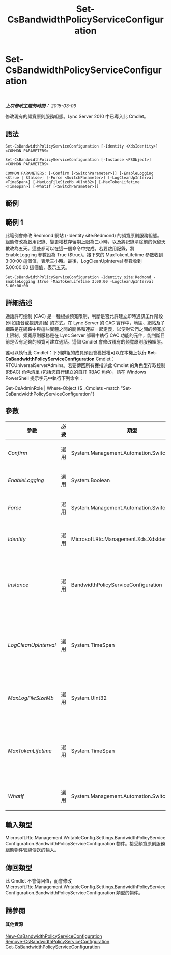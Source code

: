 ﻿---
title: Set-CsBandwidthPolicyServiceConfiguration
TOCTitle: Set-CsBandwidthPolicyServiceConfiguration
ms:assetid: b39af1ca-465d-4598-96a3-e19283ddf731
ms:mtpsurl: https://technet.microsoft.com/zh-tw/library/Gg412863(v=OCS.15)
ms:contentKeyID: 49292056
ms.date: 08/24/2015
mtps_version: v=OCS.15
ms.translationtype: HT
---

# Set-CsBandwidthPolicyServiceConfiguration

 

_**上次修改主題的時間：** 2015-03-09_

修改現有的頻寬原則服務組態。Lync Server 2010 中已導入此 Cmdlet。

## 語法

    Set-CsBandwidthPolicyServiceConfiguration [-Identity <XdsIdentity>] <COMMON PARAMETERS>

    Set-CsBandwidthPolicyServiceConfiguration [-Instance <PSObject>] <COMMON PARAMETERS>

    COMMON PARAMETERS: [-Confirm [<SwitchParameter>]] [-EnableLogging <$true | $false>] [-Force <SwitchParameter>] [-LogCleanUpInterval <TimeSpan>] [-MaxLogFileSizeMb <UInt32>] [-MaxTokenLifetime <TimeSpan>] [-WhatIf [<SwitchParameter>]]

## 範例

## 範例 1

此範例會修改 Redmond 網站 (-Identity site:Redmond) 的頻寬原則服務組態。組態修改為啟用記錄、變更權杖存留期上限為三小時，以及將記錄清除前的保留天數改為五天。這些都可以在這一個命令中完成。若要啟用記錄，將 EnableLogging 參數設為 True ($true)。接下來的 MaxTokenLifetime 參數收到 3:00:00 這個值，表示三小時。最後，LogCleanUpInterval 參數收到 5.00:00:00 這個值，表示五天。

    Set-CsBandwidthPolicyServiceConfiguration -Identity site:Redmond -EnableLogging $true -MaxTokenLifetime 3:00:00 -LogCleanUpInterval 5.00:00:00

## 詳細描述

通話許可控制 (CAC) 是一種根據頻寬限制，判斷是否允許建立即時通訊工作階段 (例如語音或視訊通話) 的方式。在 Lync Server 的 CAC 實作中，地區、網站及子網路是在網路中與這些實體之間的關係和連結一起定義，以便對它們之間的頻寬加上限制。頻寬原則服務是在 Lync Server 部署中執行 CAC 功能的元件，能判斷目前是否有足夠的頻寬可建立通話。這個 Cmdlet 會修改現有的頻寬原則服務組態。

誰可以執行此 Cmdlet：下列群組的成員預設會獲授權可以在本機上執行 **Set-CsBandwidthPolicyServiceConfiguration** Cmdlet：RTCUniversalServerAdmins。若要傳回所有獲指派此 Cmdlet 的角色型存取控制 (RBAC) 角色清單 (包括您自行建立的自訂 RBAC 角色)，請在 Windows PowerShell 提示字元中執行下列命令：

Get-CsAdminRole | Where-Object {$\_.Cmdlets –match "Set-CsBandwidthPolicyServiceConfiguration"}

## 參數


<table>
<colgroup>
<col style="width: 25%" />
<col style="width: 25%" />
<col style="width: 25%" />
<col style="width: 25%" />
</colgroup>
<thead>
<tr class="header">
<th>參數</th>
<th>必要</th>
<th>類型</th>
<th>說明</th>
</tr>
</thead>
<tbody>
<tr class="odd">
<td><p><em>Confirm</em></p></td>
<td><p>選用</p></td>
<td><p>System.Management.Automation.SwitchParameter</p></td>
<td><p>在執行命令前先提示確認。</p></td>
</tr>
<tr class="even">
<td><p><em>EnableLogging</em></p></td>
<td><p>選用</p></td>
<td><p>System.Boolean</p></td>
<td><p>將此參數設為 True 會產生與頻寬原則服務相關的 CAC 錯誤和連結狀態記錄。</p></td>
</tr>
<tr class="odd">
<td><p><em>Force</em></p></td>
<td><p>選用</p></td>
<td><p>System.Management.Automation.SwitchParameter</p></td>
<td><p>隱藏變更前所顯示的確認提示。</p></td>
</tr>
<tr class="even">
<td><p><em>Identity</em></p></td>
<td><p>選用</p></td>
<td><p>Microsoft.Rtc.Management.Xds.XdsIdentity</p></td>
<td><p>您要變更的組態的唯一識別碼。此識別碼將由範圍 (全域組態) 或是範圍和名稱 (網站層級組態，如 site:Redmond) 所組成。</p></td>
</tr>
<tr class="odd">
<td><p><em>Instance</em></p></td>
<td><p>選用</p></td>
<td><p>BandwidthPolicyServiceConfiguration</p></td>
<td><p>指向頻寬原則服務組態物件的參考。此物件必須是 BandwidthPolicyServiceConfiguration 類型，呼叫 <strong>Get-CsBandwidthPolicyServiceConfiguration</strong> Cmdlet 即可擷取此物件。</p></td>
</tr>
<tr class="even">
<td><p><em>LogCleanUpInterval</em></p></td>
<td><p>選用</p></td>
<td><p>System.TimeSpan</p></td>
<td><p>時間間隔，過了這段時間就會移除 CAC 錯誤和連結狀態記錄。</p>
<p>此值必須是整數，介於 1 天到 60 天。此值的輸入格式必須是 格式 dd.hh:mm:ss，其中 d 是天數，h 是 時數，m 是分鐘數，s 是秒數。例如，20 天表示為 20.00:00:00。</p></td>
</tr>
<tr class="odd">
<td><p><em>MaxLogFileSizeMb</em></p></td>
<td><p>選用</p></td>
<td><p>System.UInt32</p></td>
<td><p>記錄檔可達的大小上限。此參數的值必須是正值，用以指定檔案的大小，單位為 MB。例如，若要讓記錄檔最大可以到 10 MB，請輸入 10 這個值。</p></td>
</tr>
<tr class="even">
<td><p><em>MaxTokenLifetime</em></p></td>
<td><p>選用</p></td>
<td><p>System.TimeSpan</p></td>
<td><p>寬頻原則驗證服務發出的權杖將存在的時間長度上限。</p>
<p>此值必須是整數，介於 1 小時到 24 小時。此值的輸入格式必須是 格式 dd.hh:mm:ss，其中 d 是天數，h 是 時數，m 是分鐘數，s 是秒數。例如，12 小時表示為 12:00:00。</p></td>
</tr>
<tr class="odd">
<td><p><em>WhatIf</em></p></td>
<td><p>選用</p></td>
<td><p>System.Management.Automation.SwitchParameter</p></td>
<td><p>說明執行命令時若不實際執行命令的後果。</p></td>
</tr>
</tbody>
</table>


## 輸入類型

Microsoft.Rtc.Management.WritableConfig.Settings.BandwidthPolicyServiceConfiguration.BandwidthPolicyServiceConfiguration 物件。接受頻寬原則服務組態物件管線傳送的輸入。

## 傳回類型

此 Cmdlet 不會傳回值，而會修改 Microsoft.Rtc.Management.WritableConfig.Settings.BandwidthPolicyServiceConfiguration.BandwidthPolicyServiceConfiguration 類型的物件。

## 請參閱

#### 其他資源

[New-CsBandwidthPolicyServiceConfiguration](new-csbandwidthpolicyserviceconfiguration.md)  
[Remove-CsBandwidthPolicyServiceConfiguration](remove-csbandwidthpolicyserviceconfiguration.md)  
[Get-CsBandwidthPolicyServiceConfiguration](get-csbandwidthpolicyserviceconfiguration.md)

